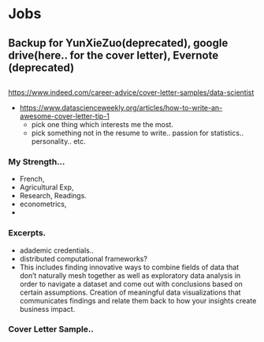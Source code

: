 # Jobs

## Backup for YunXieZuo(deprecated), google drive(here.. for the cover letter), Evernote (deprecated)

## 

https://www.indeed.com/career-advice/cover-letter-samples/data-scientist

- https://www.datascienceweekly.org/articles/how-to-write-an-awesome-cover-letter-tip-1
  - pick one thing which interests me the most.
  - pick something not in the resume to write.. passion for statistics.. personality.. etc.

### My Strength... 

- French, 
- Agricultural Exp, 
- Research, Readings.
- econometrics,
- 

### Excerpts.
- adademic credentials.. 
- distributed computational frameworks?
- This includes finding innovative ways to combine fields of data that don’t naturally mesh together as well as exploratory data analysis in order to navigate a dataset and come out with conclusions based on certain assumptions. Creation of meaningful data visualizations that communicates findings and relate them back to how your insights create business impact.

### Cover Letter Sample..
